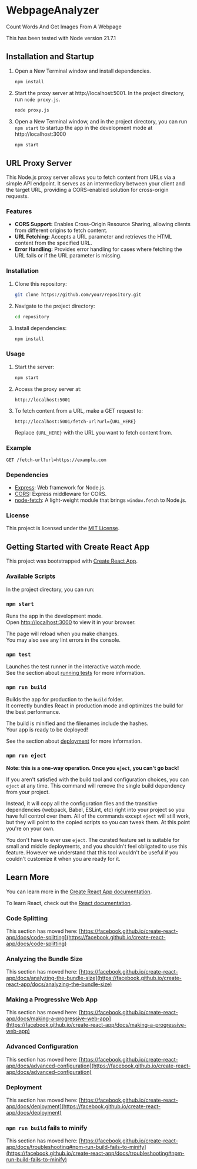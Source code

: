 # WebpageAnalyzer
Count Words And Get Images From A Webpage

This has been tested with Node version 21.7.1

## Installation and Startup

1. Open a New Terminal window and install dependencies.

   ```bash
   npm install
   ```

2. Start the proxy server at http://localhost:5001. In the project directory, run `node proxy.js`.

   ```bash
   node proxy.js
   ```
    
3. Open a New Terminal window, and in the project directory, you can run `npm start` to startup the app in the development mode at http://localhost:3000

   ```bash
   npm start
   ```

## URL Proxy Server

This Node.js proxy server allows you to fetch content from URLs via a simple API endpoint. It serves as an intermediary between your client and the target URL, providing a CORS-enabled solution for cross-origin requests.

### Features

- **CORS Support:** Enables Cross-Origin Resource Sharing, allowing clients from different origins to fetch content.
- **URL Fetching:** Accepts a URL parameter and retrieves the HTML content from the specified URL.
- **Error Handling:** Provides error handling for cases where fetching the URL fails or if the URL parameter is missing.

### Installation

1. Clone this repository:

   ```bash
   git clone https://github.com/your/repository.git
   ```

2. Navigate to the project directory:

   ```bash
   cd repository
   ```

3. Install dependencies:

   ```bash
   npm install
   ```

### Usage

1. Start the server:

   ```bash
   npm start
   ```

2. Access the proxy server at:

   ```plaintext
   http://localhost:5001
   ```

3. To fetch content from a URL, make a GET request to:

   ```plaintext
   http://localhost:5001/fetch-url?url={URL_HERE}
   ```

   Replace `{URL_HERE}` with the URL you want to fetch content from.

### Example

```plaintext
GET /fetch-url?url=https://example.com
```

### Dependencies

- [Express](https://www.npmjs.com/package/express): Web framework for Node.js.
- [CORS](https://www.npmjs.com/package/cors): Express middleware for CORS.
- [node-fetch](https://www.npmjs.com/package/node-fetch): A light-weight module that brings `window.fetch` to Node.js.

### License

This project is licensed under the [MIT License](LICENSE).

## Getting Started with Create React App

This project was bootstrapped with [Create React App](https://github.com/facebook/create-react-app).

### Available Scripts

In the project directory, you can run:

### `npm start`

Runs the app in the development mode.\
Open [http://localhost:3000](http://localhost:3000) to view it in your browser.

The page will reload when you make changes.\
You may also see any lint errors in the console.

### `npm test`

Launches the test runner in the interactive watch mode.\
See the section about [running tests](https://facebook.github.io/create-react-app/docs/running-tests) for more information.

### `npm run build`

Builds the app for production to the `build` folder.\
It correctly bundles React in production mode and optimizes the build for the best performance.

The build is minified and the filenames include the hashes.\
Your app is ready to be deployed!

See the section about [deployment](https://facebook.github.io/create-react-app/docs/deployment) for more information.

### `npm run eject`

**Note: this is a one-way operation. Once you `eject`, you can't go back!**

If you aren't satisfied with the build tool and configuration choices, you can `eject` at any time. This command will remove the single build dependency from your project.

Instead, it will copy all the configuration files and the transitive dependencies (webpack, Babel, ESLint, etc) right into your project so you have full control over them. All of the commands except `eject` will still work, but they will point to the copied scripts so you can tweak them. At this point you're on your own.

You don't have to ever use `eject`. The curated feature set is suitable for small and middle deployments, and you shouldn't feel obligated to use this feature. However we understand that this tool wouldn't be useful if you couldn't customize it when you are ready for it.

## Learn More

You can learn more in the [Create React App documentation](https://facebook.github.io/create-react-app/docs/getting-started).

To learn React, check out the [React documentation](https://reactjs.org/).

### Code Splitting

This section has moved here: [https://facebook.github.io/create-react-app/docs/code-splitting](https://facebook.github.io/create-react-app/docs/code-splitting)

### Analyzing the Bundle Size

This section has moved here: [https://facebook.github.io/create-react-app/docs/analyzing-the-bundle-size](https://facebook.github.io/create-react-app/docs/analyzing-the-bundle-size)

### Making a Progressive Web App

This section has moved here: [https://facebook.github.io/create-react-app/docs/making-a-progressive-web-app](https://facebook.github.io/create-react-app/docs/making-a-progressive-web-app)

### Advanced Configuration

This section has moved here: [https://facebook.github.io/create-react-app/docs/advanced-configuration](https://facebook.github.io/create-react-app/docs/advanced-configuration)

### Deployment

This section has moved here: [https://facebook.github.io/create-react-app/docs/deployment](https://facebook.github.io/create-react-app/docs/deployment)

### `npm run build` fails to minify

This section has moved here: [https://facebook.github.io/create-react-app/docs/troubleshooting#npm-run-build-fails-to-minify](https://facebook.github.io/create-react-app/docs/troubleshooting#npm-run-build-fails-to-minify)
